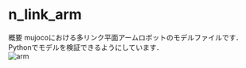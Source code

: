 # n_link_arm
概要
mujocoにおける多リンク平面アームロボットのモデルファイルです．  
Pythonでモデルを検証できるようにしています．  
![arm](https://user-images.githubusercontent.com/38512593/214514775-75849ade-ada5-420c-a026-d0efdd4b3975.png)
